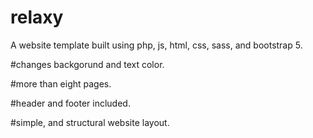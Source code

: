 # relaxy
A website template built using php, js, html, css, sass, and bootstrap 5.

#changes backgorund and text color.

#more than eight pages.

#header and footer included.

#simple, and structural website layout.
